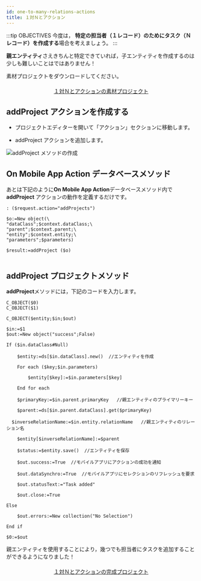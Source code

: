 ```yaml
---
id: one-to-many-relations-actions
title: １対Ｎとアクション
---
```


:::tip OBJECTIVES 今度は， **特定の担当者（１レコード）のためにタスク（Ｎレコード）を作成する**場合を考えましょう。 :::

**親エンティティ**さえきちんと特定できていれば，子エンティティを作成するのは少しも難しいことはではありません！

素材プロジェクトをダウンロードしてください。

<div style="text-align: center; margin-top: 20px; margin-bottom: 20px">
  <p spaces-before="0">
    <a class="button"
href="https://github.com/4d-for-ios/tutorial-RelationsActions/archive/6c649733f5efd3c799e4e04c05a85e17eeadf7f0.zip">１対Ｎとアクションの素材プロジェクト</a>
  </p>
</div>

## addProject アクションを作成する

* プロジェクトエディターを開いて「アクション」セクションに移動します。

* addProject アクションを追加します。

![addProject メソッドの作成](assets/en/relations/create-addProject-Method-4D-for-iOS-relation-parent-ID.png)


## On Mobile App Action データベースメソッド

あとは下記のように**On Mobile App Action**データベースメソッド内で**addProject** アクションの動作を定義するだけです。

```4d
: ($request.action="addProjects")

$o:=New object(\
"dataClass";$context.dataClass;\
"parent";$context.parent;\
"entity";$context.entity;\
"parameters";$parameters)

$result:=addProject ($o)


```

## addProject プロジェクトメソッド


**addProject**メソッドには，下記のコードを入力します。

```4d
C_OBJECT($0)
C_OBJECT($1)

C_OBJECT($entity;$in;$out)

$in:=$1
$out:=New object("success";False)

If ($in.dataClass#Null)

    $entity:=ds[$in.dataClass].new()  //エンティティを作成

    For each ($key;$in.parameters)

        $entity[$key]:=$in.parameters[$key]

    End for each 

    $primaryKey:=$in.parent.primaryKey   //親エンティティのプライマリーキー

    $parent:=ds[$in.parent.dataClass].get($primaryKey)

  $inverseRelationName:=$in.entity.relationName   //親エンティティのリレーション名

    $entity[$inverseRelationName]:=$parent

    $status:=$entity.save()  //エンティティを保存

    $out.success:=True  //モバイルアプリにアクションの成功を通知

    $out.dataSynchro:=True  //モバイルアプリにセレクションのリフレッシュを要求

    $out.statusText:="Task added"

    $out.close:=True

Else 

    $out.errors:=New collection("No Selection")

End if 

$0:=$out

```

親エンティティを使用することにより，幾つでも担当者にタスクを追加することができるようになりました！

<div style="text-align: center; margin-top: 20px; margin-bottom: 20px">
  <p spaces-before="0">
    <a class="button"
href="https://github.com/4d-for-ios/tutorial-RelationsActions/releases/latest/download/tutorial-RelationsActions.zip">１対Ｎとアクションの完成プロジェクト</a>
  </p>
</div>
